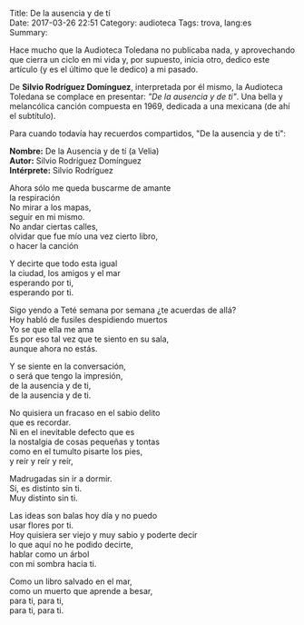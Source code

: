 Title: De la ausencia y de tí     
Date: 2017-03-26 22:51
Category: audioteca
Tags: trova, lang:es  
Summary: 

Hace mucho que la Audioteca Toledana no publicaba nada, y aprovechando que cierra un ciclo en mi vida y, por supuesto, inicia otro, dedico este artículo (y es el último que le dedico) a mi pasado.

De **Silvio Rodríguez Domínguez**, interpretada por él mismo, la Audioteca Toledana se complace en presentar: _"De la ausencia y de ti"_. Una bella y melancólica canción compuesta en 1969, dedicada a una mexicana (de ahí el subtítulo).

Para cuando todavía hay recuerdos compartidos, "De la ausencia y de ti":

**Nombre:** De la Ausencia y de tí (a Velia)  
**Autor:** Silvio Rodríguez Domínguez  
**Intérprete:** Silvio Rodríguez


<div id="player"></div>
<script type="text/javascript">
  var songlist = new Array(1);
  songlist[0] = new Object();
  songlist[0].mp3 = "//media.toledano.org/audioteca/20160618-ausencia.mp3";
  songlist[0].ogg = "//media.toledano.org/audioteca/20160618-ausencia.ogg";
  songlist[0].cover = "//media.toledano.org/audioteca/20160618-ausencia.jpg";
  songlist[0].title = "De la ausencia y de ti (a Velia)";
  songlist[0].artist = "Silvio Rodríguez Domínguez";     
  $("#player").xeMusicPlayer({songlist: songlist, theme: 3, mode: 1});
</script>

>
Ahora sólo me queda buscarme de amante  
la respiración   
No mirar a los mapas,  
seguir en mi mismo.  
No andar ciertas calles,  
olvidar que fue mío una vez cierto libro,  
o hacer la canción

>
Y decirte que todo esta igual  
la ciudad, los amigos y el mar  
esperando por ti,  
esperando por ti.

>
Sigo yendo a Teté semana por semana
¿te acuerdas de allá?  
Hoy habló de fusiles despidiendo muertos  
Yo se que ella me ama  
Es por eso tal vez que te siento en su sala,  
aunque ahora no estás.

>
Y se siente en la conversación,  
o será que tengo la impresión,  
de la ausencia y de ti,  
de la ausencia y de ti.

> 
No quisiera un fracaso en el sabio delito  
que es recordar.  
Ni en el inevitable defecto que es  
la nostalgia de cosas pequeñas y tontas   
como en el tumulto pisarte los pies,  
y reír y reír y reír,

>
Madrugadas sin ir a dormir.  
Si, es distinto sin ti.  
Muy distinto sin ti.

>
Las ideas son balas hoy día y no puedo  
usar flores por ti.   
Hoy quisiera ser viejo y muy sabio y poderte decir   
lo que aquí no he podido decirte,  
hablar como un árbol  
con mi sombra hacia ti.

>
Como un libro salvado en el mar,  
como un muerto que aprende a besar,  
para ti, para ti,  
para ti, para ti.
